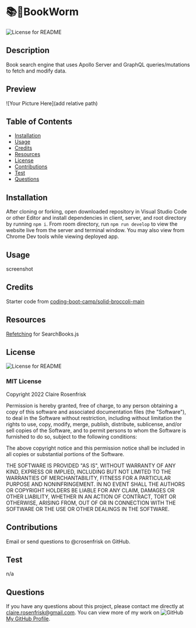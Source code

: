 
  # 📚🐛BookWorm
  ![License for README](https://img.shields.io/badge/license-MIT-green/)


  ## Description
  Book search engine that uses Apollo Server and GraphQL queries/mutations to fetch and modify data.


  ## Preview
  ![Your Picture Here](add relative path)


  ## Table of Contents
  * [Installation](#Installation)
  * [Usage](#Usage)
  * [Credits](#Credits)
  * [Resources](#Resources)
  * [License](#License)
  * [Contributions](#Contributions)
  * [Test](#Test)
  * [Questions](#Questions)
  

  ## Installation
  After cloning or forking, open downloaded repository in Visual Studio Code or other Editor and install dependencies in client, server, and root directory by running `npm i`. From room directory, run `npm run develop` to view the website live from the server and terminal window. You may also view from Chrome Dev tools while viewing deployed app.


  ## Usage
  screenshot

  ## Credits
  Starter code from [coding-boot-camp/solid-broccoli-main](https://github.com/coding-boot-camp/solid-broccoli)

  ## Resources
  [Refetching](https://www.apollographql.com/docs/react/data/refetching/) for SearchBooks.js


  ## License
  ![License for README](https://img.shields.io/badge/license-MIT-green/)
  
  ### MIT License

  Copyright 2022 Claire Rosenfrisk

  Permission is hereby granted, free of charge, to any person obtaining a copy of this software and associated documentation files (the "Software"), to deal in the Software without restriction, including without limitation the rights to use, copy, modify, merge, publish, distribute, sublicense, and/or sell copies of the Software, and to permit persons to whom the Software is furnished to do so, subject to the following conditions:
      
  The above copyright notice and this permission notice shall be included in all copies or substantial portions of the Software.
      
  THE SOFTWARE IS PROVIDED "AS IS", WITHOUT WARRANTY OF ANY KIND, EXPRESS OR IMPLIED, INCLUDING BUT NOT LIMITED TO THE WARRANTIES OF MERCHANTABILITY, FITNESS FOR A PARTICULAR PURPOSE AND NONINFRINGEMENT. IN NO EVENT SHALL THE AUTHORS OR COPYRIGHT HOLDERS BE LIABLE FOR ANY CLAIM, DAMAGES OR OTHER LIABILITY, WHETHER IN AN ACTION OF CONTRACT, TORT OR OTHERWISE, ARISING FROM, OUT OF OR IN CONNECTION WITH THE SOFTWARE OR THE USE OR OTHER DEALINGS IN THE SOFTWARE.
  

  ## Contributions
  Email or send questions to @crosenfrisk on GitHub.


  ## Test
  n/a

  
  ## Questions
  If you have any questions about this project, please contact me directly at claire.rosenfrisk@gmail.com. You can view more of my work on 
  ![GitHub](/Develop/assets/images/github-brands.svg) [My GitHub Profile](https://github.com/crosenfrisk).

